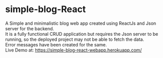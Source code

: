 # simple-blog-React
A Simple and minimalistic blog web app created using ReactJs and Json server for the backend. <br>
It is a fully functional CRUD application but requires the Json server to be running, so the deployed project may not be able to fetch the data.<br>
Error messages have been created for the same. <br>
Live Demo at: https://simple-blog-react-webapp.herokuapp.com/
